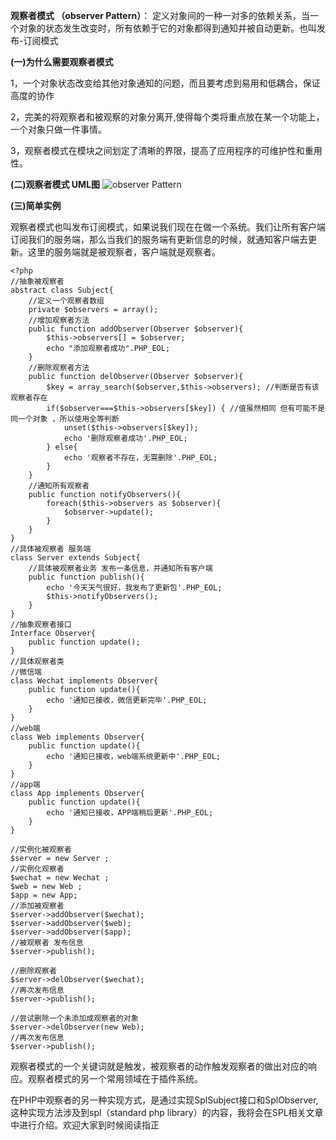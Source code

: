 **观察者模式 （observer Pattern）**： 定义对象间的一种一对多的依赖关系，当一个对象的状态发生改变时，所有依赖于它的对象都得到通知并被自动更新。也叫发布-订阅模式

**(一)为什么需要观察者模式**

1，一个对象状态改变给其他对象通知的问题，而且要考虑到易用和低耦合，保证高度的协作

2，完美的将观察者和被观察的对象分离开,使得每个类将重点放在某一个功能上，一个对象只做一件事情。

3，观察者模式在模块之间划定了清晰的界限，提高了应用程序的可维护性和重用性。

**(二)观察者模式 UML图**
![observer Pattern](http://upload-images.jianshu.io/upload_images/5261067-1f6fabd98763d154.png?imageMogr2/auto-orient/strip%7CimageView2/2/w/1240)

**(三)简单实例**

观察者模式也叫发布订阅模式，如果说我们现在在做一个系统。我们让所有客户端订阅我们的服务端，那么当我们的服务端有更新信息的时候，就通知客户端去更新。这里的服务端就是被观察者，客户端就是观察者。

```
<?php
//抽象被观察者
abstract class Subject{
    //定义一个观察者数组
    private $observers = array();
    //增加观察者方法
    public function addObserver(Observer $observer){
        $this->observers[] = $observer;
        echo "添加观察者成功".PHP_EOL;
    }
    //删除观察者方法
    public function delObserver(Observer $observer){
        $key = array_search($observer,$this->observers); //判断是否有该观察者存在
        if($observer===$this->observers[$key]) { //值虽然相同 但有可能不是同一个对象 ，所以使用全等判断
            unset($this->observers[$key]);
            echo '删除观察者成功'.PHP_EOL;
        } else{
            echo '观察者不存在，无需删除'.PHP_EOL;
        }
    }
    //通知所有观察者
    public function notifyObservers(){
        foreach($this->observers as $observer){
            $observer->update();
        }
    }
}
//具体被观察者 服务端
class Server extends Subject{
    //具体被观察者业务 发布一条信息，并通知所有客户端
    public function publish(){
        echo '今天天气很好，我发布了更新包'.PHP_EOL;
        $this->notifyObservers();
    }
}
//抽象观察者接口
Interface Observer{
    public function update();
}
//具体观察者类
//微信端
class Wechat implements Observer{
    public function update(){
        echo '通知已接收，微信更新完毕'.PHP_EOL;
    }
}
//web端
class Web implements Observer{
    public function update(){
        echo '通知已接收，web端系统更新中'.PHP_EOL;
    }
}
//app端
class App implements Observer{
    public function update(){
        echo '通知已接收，APP端稍后更新'.PHP_EOL;
    }
}

//实例化被观察者
$server = new Server ;
//实例化观察者
$wechat = new Wechat ;
$web = new Web ;
$app = new App;
//添加被观察者
$server->addObserver($wechat);
$server->addObserver($web);
$server->addObserver($app);
//被观察者 发布信息
$server->publish();

//删除观察者
$server->delObserver($wechat);
//再次发布信息
$server->publish();

//尝试删除一个未添加成观察者的对象
$server->delObserver(new Web);
//再次发布信息
$server->publish();
```


观察者模式的一个关键词就是触发，被观察者的动作触发观察者的做出对应的响应。观察者模式的另一个常用领域在于插件系统。

在PHP中观察者的另一种实现方式，是通过实现SplSubject接口和SplObserver,这种实现方法涉及到spl（standard php library）的内容，我将会在SPL相关文章中进行介绍。欢迎大家到时候阅读指正
